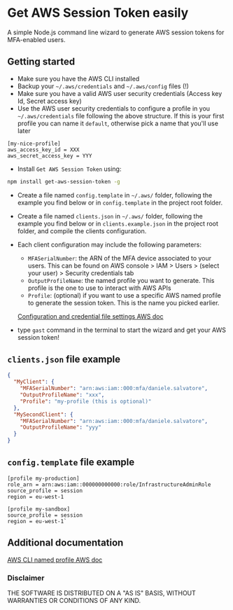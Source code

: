 # Get AWS Session Token easily

A simple Node.js command line wizard to generate AWS session tokens for MFA-enabled users.

## Getting started

- Make sure you have the AWS CLI installed
- Backup your `~/.aws/credentials` and `~/.aws/config` files (!)
- Make sure you have a valid AWS user security credentials (Access key Id, Secret access key)
- Use the AWS user security credentials to configure a profile in you `~/.aws/credentials` file
  following the above structure. If this is your first profile you can name it `default`, otherwise
  pick a name that you'll use later

```
[my-nice-profile]
aws_access_key_id = XXX
aws_secret_access_key = YYY
```

- Install `Get AWS Session Token` using:

```bash
npm install get-aws-session-token -g
```

- Create a file named `config.template` in `~/.aws/` folder, following the example you find below or
  in `config.template` in the project root folder.
- Create a file named `clients.json` in `~/.aws/` folder, following the example you find below or in
  `clients.example.json` in the project root folder, and compile the clients configuration.
- Each client configuration may include the following parameters:

  - `MFASerialNumber`: the ARN of the MFA device associated to your users. This can be found on AWS
    console > IAM > Users > (select your user) > Security credentials tab
  - `OutputProfileName`: the named profile you want to generate. This profile is the one to use to
    interact with AWS APIs
  - `Profile`: (optional) if you want to use a specific AWS named profile to generate the session
    token. This is the name you picked earlier.

  [Configuration and credential file settings AWS doc](https://docs.aws.amazon.com/cli/latest/userguide/cli-configure-files.html)

- type `gast` command in the terminal to start the wizard and get your AWS session token!

## `clients.json` file example

```json
{
  "MyClient": {
    "MFASerialNumber": "arn:aws:iam::000:mfa/daniele.salvatore",
    "OutputProfileName": "xxx",
    "Profile": "my-profile (this is optional)"
  },
  "MySecondClient": {
    "MFASerialNumber": "arn:aws:iam::000:mfa/daniele.salvatore",
    "OutputProfileName": "yyy"
  }
}
```

## `config.template` file example

```
[profile my-production]
role_arn = arn:aws:iam::000000000000:role/InfrastructureAdminRole
source_profile = session
region = eu-west-1

[profile my-sandbox]
source_profile = session
region = eu-west-1`
```

## Additional documentation

[AWS CLI named profile AWS doc](https://docs.aws.amazon.com/cli/latest/userguide/cli-configure-profiles.html)

### Disclaimer

THE SOFTWARE IS DISTRIBUTED ON A "AS IS" BASIS, WITHOUT WARRANTIES OR CONDITIONS OF ANY KIND.
